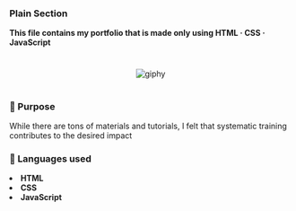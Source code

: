 ### Plain Section
<strong>This file contains my portfolio that is made only using HTML · CSS · JavaScript</strong>
#
<div align="center">
  
![giphy](https://github.com/dzhavokhir/Portfolio/assets/96944796/9c5efe20-a03b-4a33-8902-98cd6a93d2b4)

</div>

#

### 🎯 Purpose
<div>
  <p>
    While there are tons of materials and tutorials, I felt that systematic training contributes to the desired impact
  </p>
</div>

### 🔨 Languages used

<strong>
  <li>HTML</li>
  <li>CSS</li>
  <li>JavaScript</li>
</strong>
